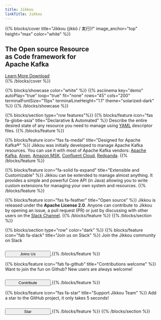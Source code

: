 ```yaml
---
title: Jikkou
linkTitle: Jikkou
---
```


<script>
$(function () {
  count = 0;
  wordsArray = ["Apache Kafka", "Everything", "________?"];
  setInterval(function () {
    count++;
    $("#hero-title-end").fadeOut(400, function () {
      $(this).text(wordsArray[count % wordsArray.length]).fadeIn(400);
    });
  }, 2000);
});
</script>

{{% blocks/cover title="Jikkou (jikkō / 実行)!" image_anchor="top" height="max" color="white" %}}
<div class="mx-auto">
	<h2 class="hero-title mb-5">The <span class="text-light">Open source</span> Resource<br /> as Code framework for <br /><span id="hero-title-end" class="hero-end">Apache Kafka</span></h2>
	<a class="btn btn-lg btn-secondary mx-4" href="">
        Learn More <i class="fas fa-arrow-alt-circle-right ml-2"></i>
    </a>
	<a class="btn btn-lg btn-github mx-4" href="https://github.com/streamthoughts/jikkou">
		Download <i class="fab fa-github ml-2 "></i>
	</a>
</div>
{{% /blocks/cover %}}

{{% blocks/showcase color="white" %}}
{{% asciinema key="demo" autoPlay="true" loop="true" fit="none" rows="45" cols="200" terminalFontSize="15px" terminalLineHeight="1.1" theme="solarized-dark" %}}
{{% /blocks/showcase %}}

{{% blocks/section type="row features"%}}
{{% blocks/feature icon="fas fa-globe-asia" title="Declarative & Automated" %}}
Describe the entire desired state of any resource you need to manage using [YAML](https://yaml.org/) descriptor files.
{{% /blocks/feature %}}

{{% blocks/feature icon="fas fa-medal" title="Designed for Apache Kafka&reg;" %}}
Jikkou was initially developed to manage Apache Kafka resources. You can use it with most of Apache Kafka
vendors: [Apache Kafka](https://kafka.apache.org/), [Aiven](https://aiven.io/kafka), [Amazon MSK](https://aws.amazon.com/fr/msk/), [Confluent Cloud](https://www.confluent.io/confluent-cloud/), [Redpanda](https://redpanda.com/).
{{% /blocks/feature %}}

{{% blocks/feature icon="fa-solid fa-expand" title="Extensible and Customizable" %}}
Jikkou can be extended to manage almost anything. It provides a simple and powerful Core API (in Java) allowing you
to write custom extensions for managing your own system and resources.
{{% /blocks/feature %}}

{{% blocks/feature icon="fas fa-feather" title="Open source" %}}
Jikkou is released under the **Apache License 2.0**.
Anyone can contribute to Jikkou by opening an issue, a pull request (PR) or just by discussing with
other users on the [Slack Channel](https://join.slack.com/t/jikkou-io/shared_invite/zt-27c0pt61j-F10NN7d7ZEppQeMMyvy3VA).
{{% /blocks/feature %}}
{{% /blocks/section %}}

{{% blocks/section type="row" color="dark" %}}
{{% blocks/feature icon="fab fa-slack" title="Join us on Slack" %}}
Join the Jikkou community on Slack

<a class="text-white" href="https://join.slack.com/t/jikkou-io/shared_invite/zt-27c0pt61j-F10NN7d7ZEppQeMMyvy3VAy">
<button type="button" class="btn btn-github" style="width:150px; margin-top: 12px;">Joins Us</button>
</a>
{{% /blocks/feature %}}

{{% blocks/feature icon="fab fa-github" title="Contributions welcome" %}}
Want to join the fun on Github? New users are always welcome!

<a class="text-white" href="docs/contribution-guidelines/">
	<button type="button" class="btn btn-github" style="width:150px; margin-top: 12px;">Contribute</button>
</a>
{{% /blocks/feature %}}

{{% blocks/feature icon="fas fa-star" title="Support Jikkou Team" %}}
Add a star to the GitHub project, it only takes 5 seconds!

<a class="text-white" href="https://github.com/streamthoughts/jikkou">
	<button type="button" class="btn btn-github" style="width:150px; margin-top: 12px;">Star</button>
</a>
{{% /blocks/feature %}}
{{% /blocks/section %}}
